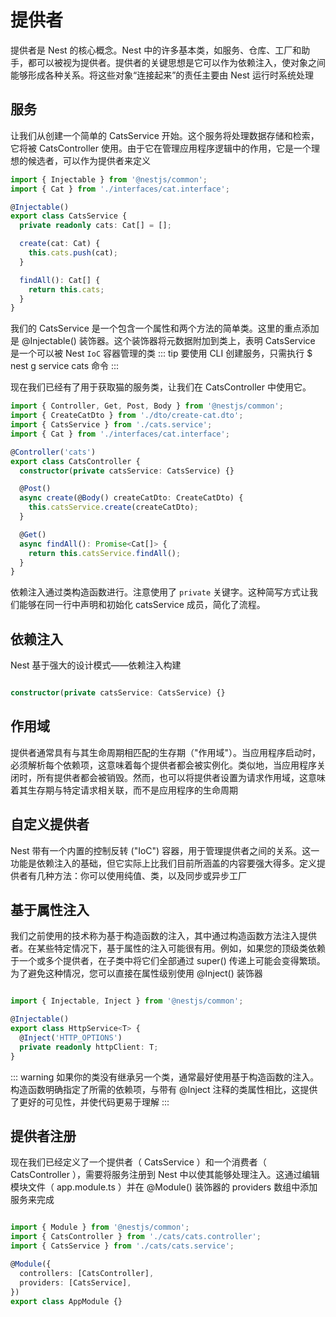 # 提供者

提供者是 Nest 的核心概念。Nest 中的许多基本类，如服务、仓库、工厂和助手，都可以被视为提供者。提供者的关键思想是它可以作为依赖注入，使对象之间能够形成各种关系。将这些对象“连接起来”的责任主要由 Nest 运行时系统处理


## 服务
让我们从创建一个简单的 CatsService 开始。这个服务将处理数据存储和检索，它将被 CatsController 使用。由于它在管理应用程序逻辑中的作用，它是一个理想的候选者，可以作为提供者来定义

``` ts
import { Injectable } from '@nestjs/common';
import { Cat } from './interfaces/cat.interface';

@Injectable()
export class CatsService {
  private readonly cats: Cat[] = [];

  create(cat: Cat) {
    this.cats.push(cat);
  }

  findAll(): Cat[] {
    return this.cats;
  }
}
```
我们的 CatsService 是一个包含一个属性和两个方法的简单类。这里的重点添加是 @Injectable() 装饰器。这个装饰器将元数据附加到类上，表明 CatsService 是一个可以被 Nest `IoC` 容器管理的类
::: tip
要使用 CLI 创建服务，只需执行 $ nest g service cats 命令
:::

现在我们已经有了用于获取猫的服务类，让我们在 CatsController 中使用它。

``` ts
import { Controller, Get, Post, Body } from '@nestjs/common';
import { CreateCatDto } from './dto/create-cat.dto';
import { CatsService } from './cats.service';
import { Cat } from './interfaces/cat.interface';

@Controller('cats')
export class CatsController {
  constructor(private catsService: CatsService) {}

  @Post()
  async create(@Body() createCatDto: CreateCatDto) {
    this.catsService.create(createCatDto);
  }

  @Get()
  async findAll(): Promise<Cat[]> {
    return this.catsService.findAll();
  }
}

```

依赖注入通过类构造函数进行。注意使用了 `private` 关键字。这种简写方式让我们能够在同一行中声明和初始化 catsService 成员，简化了流程。


## 依赖注入
Nest 基于强大的设计模式——依赖注入构建
```ts

constructor(private catsService: CatsService) {}

```

## 作用域
提供者通常具有与其生命周期相匹配的生存期（"作用域"）。当应用程序启动时，必须解析每个依赖项，这意味着每个提供者都会被实例化。类似地，当应用程序关闭时，所有提供者都会被销毁。然而，也可以将提供者设置为请求作用域，这意味着其生存期与特定请求相关联，而不是应用程序的生命周期

## 自定义提供者
Nest 带有一个内置的控制反转 ("IoC") 容器，用于管理提供者之间的关系。这一功能是依赖注入的基础，但它实际上比我们目前所涵盖的内容要强大得多。定义提供者有几种方法：你可以使用纯值、类，以及同步或异步工厂

## 基于属性注入

我们之前使用的技术称为基于构造函数的注入，其中通过构造函数方法注入提供者。在某些特定情况下，基于属性的注入可能很有用。例如，如果您的顶级类依赖于一个或多个提供者，在子类中将它们全部通过 super() 传递上可能会变得繁琐。为了避免这种情况，您可以直接在属性级别使用 @Inject() 装饰器

``` ts

import { Injectable, Inject } from '@nestjs/common';

@Injectable()
export class HttpService<T> {
  @Inject('HTTP_OPTIONS')
  private readonly httpClient: T;
}

```


::: warning
如果你的类没有继承另一个类，通常最好使用基于构造函数的注入。构造函数明确指定了所需的依赖项，与带有 @Inject 注释的类属性相比，这提供了更好的可见性，并使代码更易于理解
:::

## 提供者注册

现在我们已经定义了一个提供者（ CatsService ）和一个消费者（ CatsController ），需要将服务注册到 Nest 中以使其能够处理注入。这通过编辑模块文件（ app.module.ts ）并在 @Module() 装饰器的 providers 数组中添加服务来完成

``` ts

import { Module } from '@nestjs/common';
import { CatsController } from './cats/cats.controller';
import { CatsService } from './cats/cats.service';

@Module({
  controllers: [CatsController],
  providers: [CatsService],
})
export class AppModule {}

```

